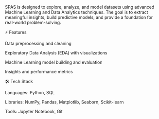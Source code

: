 SPAS is designed to explore, analyze, and model datasets using advanced Machine Learning and Data Analytics techniques.
The goal is to extract meaningful insights, build predictive models, and provide a foundation for real-world problem-solving.

⚡ Features

Data preprocessing and cleaning

Exploratory Data Analysis (EDA) with visualizations

Machine Learning model building and evaluation

Insights and performance metrics

🛠️ Tech Stack

Languages: Python, SQL

Libraries: NumPy, Pandas, Matplotlib, Seaborn, Scikit-learn

Tools: Jupyter Notebook, Git
